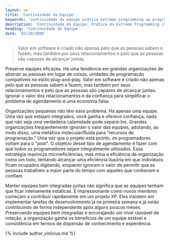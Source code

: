 ```yaml
---
layout: xp
title: 'Continuidade da Equipe'
keywords: 'continuidade da equipe prática extreme programming xp programação extrema'
description: 'Continuidade da Equipe: Prática do Extreme Programming (XP)'
heading: 'Continuidade da Equipe'
date: '02/10/2006'
---
```


<blockquote class="excerpt">
	<p>Valor em software é criado não apenas pelo que as pessoas sabem e fazem, mas também por seus relacionamentos e pelo que as pessoas são capazes de alcançar juntas.</p>
</blockquote>

Preserve equipes eficazes. Há uma tendência em grandes organizações de abstrair as pessoas em lugar de coisas, unidades de programação compatíveis no estilo plug-and-play. Valor em software é criado não apenas pelo que as pessoas sabem e fazem, mas também por seus relacionamentos e pelo que as pessoas são capazes de alcançar juntas. Ignorar o valor dos relacionamentos e da confiança para simplificar o problema de agendamento é uma economia falsa.

Organizações pequenas não têm esse problema. Há apenas uma equipe. Uma vez que estejam integrados, você ganha e oferece confiança, nada que não seja uma verdadeira calamidade pode separá-los. Grandes organizações freqüentemente ignoram o valor das equipes, adotando, ao invés disso, uma metáfora molecular/fluida para "recursos de programação." Uma vez que o projeto está pronto, os programadores voltam para o "pool". O objetivo desse tipo de agendamento é fazer com que todos os programadores sejam integralmente utilizados. Essa estratégia maximiza microeficiências, mas mina a eficiência da organização como um todo, tentando alcançar uma eficiência ilusória em que indivíduos ficam ocupados digitando, enquanto ignoram o valor de permitir que as pessoas trabalhem a maior parte do tempo com aqueles que conhecem e confiam. 

Manter equipes bem integradas juntas não significa que as equipes tenham que ficar inteiramente estáticas. É impressionante como novos membros começam a contribuir rapidamente em um projeto XP. Eles insistem em implementar tarefas de desenvolvimento já na primeira semana e já estão contribuindo de forma independente após alguns poucos meses. Preservando equipes bem integradas e encorajando um nível razoável de rotação, a organização ganha os benefícios de um equipe estável e consistência em termos de dispersão de conhecimento e experiência.

{% include author_vinicius.md %}
